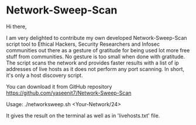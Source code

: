 # Network-Sweep-Scan
Hi there,

I am very delighted to contribute my own developed Network-Sweep-Scan script tool to Ethical Hackers, Security Researchers and Infosec communities out there as a gesture of gratitude for being used lot more free stuff from communities. No gesture is too small when done with gratitude. The script scans the network and provides faster results with a list of ip addresses of live hosts as it does not perform any port scanning. In short, it's only a host discovery script.


You can download it from GitHub repository https://github.com/yaseenit7/Network-Sweep-Scan

Usage: ./networksweep.sh <Your-Network/24>

It gives the result on the terminal as well as in 'livehosts.txt' file.



